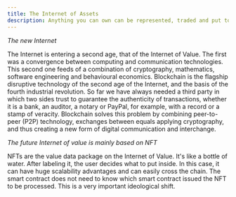 ```yaml
---
title: The Internet of Assets
description: Anything you can own can be represented, traded and put to use as non fungible tokens (NFT). You can tokenize your art and get royalties automatically every time it is resold. Or use a token of something you own to borrow. The possibilities just keep growing. Goodbye to the Internet of data, welcome to the Internet of value.
---
```

<!-- ![](/img/holochain.png) -->

*The new Internet*

The Internet is entering a second age, that of the Internet of Value. The first was a convergence between computing and communication technologies. This second one feeds of a combination of cryptography, mathematics, software engineering and behavioural economics. Blockchain is the flagship disruptive technology of the second age of the Internet, and the basis of the fourth industrial revolution. So far we have always needed a third party in which two sides trust to guarantee the authenticity of transactions, whether it is a bank, an auditor, a notary or PayPal, for example, with a record or a stamp of veracity. Blockchain solves this problem by combining peer-to-peer (P2P) technology, exchanges between equals applying cryptography, and thus creating a new form of digital communication and interchange.

*The future Internet of value is mainly based on NFT*

NFTs are the value data package on the Internet of Value. It's like a bottle of water. After labeling it, the user decides what to put inside. In this case, it can have huge scalability advantages and can easily cross the chain. The smart contract does not need to know which smart contract issued the NFT to be processed. This is a very important ideological shift.

